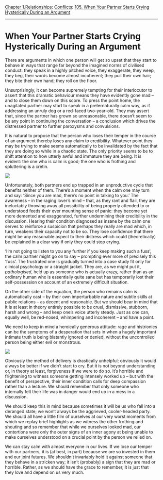 [Chapter 1.Relationships](https://www.theschooloflife.com/thebookoflife/category/relationships/): [Conflicts](https://www.theschooloflife.com/thebookoflife/category/relationships/conflicts/): [105. When Your Partner Starts Crying Hysterically During an Argument](https://www.theschooloflife.com/thebookoflife/when-your-partner-starts-crying-hysterically-during-an-argument/)

* * *

# When Your Partner Starts Crying Hysterically During an Argument

There are arguments in which one person will get so upset that they start to behave in ways that range far beyond the imagined norms of civilised conduct: they speak in a highly pitched voice, they exaggerate, they weep, they beg, their words become almost incoherent; they pull their own hair; they bite their own hand; they roll on the floor.

Unsurprisingly, it can become supremely tempting for their interlocutor to assert that this dramatic behaviour means they have evidently gone mad – and to close them down on this score. To press the point home, the unagitated partner may start to speak in a preternaturally calm way, as if addressing an unruly dog or a red-faced two-year-old. They may assert that, since the partner has grown so unreasonable, there doesn’t seem to be any point in continuing the conversation – a conclusion which drives the distressed partner to further paroxysms and convulsions.

It is natural to propose that the person who loses their temper in the course of an argument thereby loses any claim to credibility. Whatever point they may be trying to make seems automatically to be invalidated by the fact that they are doing so while in a chaotic state. The only priority seems to be to shift attention to how utterly awful and immature they are being. It is evident: the one who is calm is good; the one who is frothing and spluttering is a cretin.

![](https://www.theschooloflife.com/thebookoflife/wp-content/uploads/2018/09/639px-La_Giuseppina_the_Ring_by_Walter_Sickert.jpg)

Unfortunately, both partners end up trapped in an unproductive cycle that benefits neither of them. There’s a moment when the calm one may turn and say: ‘Since you are mad, there’s no point in talking to you.’ The awareness – in the raging lover’s mind – that, as they rant and flail, they are ineluctably throwing away all possibility of being properly attended to or understood feeds their ever mounting sense of panic: they become yet more demented and exaggerated, further undermining their credibility in the discussion. Hearing their condition diagnosed as insane by the calm one serves to reinforce a suspicion that perhaps they really are mad which, in turn, weakens their capacity not to be so. They lose confidence that there might be any reasonable aspect to their distress which could (theoretically) be explained in a clear way if only they could stop crying.

‘I’m not going to listen to you any further if you keep making such a fuss’, the calm partner might go on to say – prompting ever more of precisely this ‘fuss’. The frustrated one is gradually turned into a case study fit only for clinical psychology or a straight jacket. They are, as we might put it, _pathologised_, held up as someone who is actually crazy, rather than as an ordinary human who is essentially quite sane but has temporarily lost their self-possession on account of an extremely difficult situation.

On the other side of the equation, the person who remains calm is automatically cast – by their own imperturbable nature and subtle skills at public relations – as decent and reasonable. But we should bear in mind that it is at least in theory entirely possible to be cruel, dismissive, stubborn, harsh and wrong – and keep one’s voice utterly steady. Just as one can, equally well, be red-nosed, whimpering and incoherent – and have a point.

We need to keep in mind a heroically generous attitude: rage and histrionics can be the symptoms of a desperation that sets in when a hugely important intimate truth is being blatantly ignored or denied, without the uncontrolled person being either evil or monstrous.

![](https://www.theschooloflife.com/thebookoflife/wp-content/uploads/2018/09/813px-Ars%C3%A8ne_Vigeant-John_Singer_Sargent_mg_9497.jpg)

Obviously the method of delivery is drastically unhelpful; obviously it would always be better if we didn’t start to cry. But it is not beyond understanding or, in theory at least, forgiveness if we were to do so. It’s horrible and frightening to witness someone getting intensely worked up – but with the benefit of perspective, their inner condition calls for deep compassion rather than a lecture. We should remember that only someone who internally felt their life was in danger would end up in a mess in a discussion.

We should keep this in mind because sometimes it will be us who fall into a deranged state; we won’t always be the aggrieved, cooler-headed party. We should all have a little film of ourselves at our very worst moments from which we replay brief highlights as we witness the other frothing and shouting and so remember that while we ourselves looked mad, our contortions were only the outer signs of an inner agony at being unable to make ourselves understood on a crucial point by the person we relied on. &nbsp;

We can stay calm with almost everyone in our lives. If we lose our temper with our partners, it is (at best, in part) because we are so invested in them and our joint futures. We shouldn’t invariably hold it against someone that they behave in a stricken way; it isn’t (probably) a sign that they are mad or horrible. Rather, as we should have the grace to remember, it is just that they love and depend on us very much.
